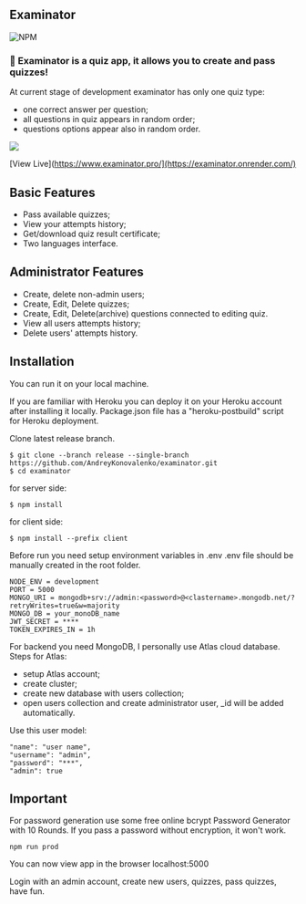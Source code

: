 ## Examinator

![NPM](https://img.shields.io/npm/l/react-toastify.svg?label=%F0%9F%93%9Clicense&style=for-the-badge)

### 🎉 Examinator is a quiz app, it allows you to create and pass quizzes!

At current stage of development examinator has only one quiz type:

- one correct answer per question;
- all questions in quiz appears in random order;
- questions options appear also in random order.

<kbd>
  <img src="https://user-images.githubusercontent.com/16167616/190920500-0e8fb83a-9fa7-4e7a-9235-c2dc7e38207d.gif"/>

</kbd>

[View Live](https://www.examinator.pro/](https://examinator.onrender.com/)

## Basic Features

- Pass available quizzes;
- View your attempts history;
- Get/download quiz result certificate;
- Two languages interface.

## Administrator Features

- Create, delete non-admin users;
- Create, Edit, Delete quizzes;
- Create, Edit, Delete(archive) questions connected to editing quiz.
- View all users attempts history;
- Delete users' attempts history.

## Installation

You can run it on your local machine.

If you are familiar with Heroku you can deploy it on your Heroku account after installing it locally.
Package.json file has a "heroku-postbuild" script for Heroku deployment.

Clone latest release branch.

```
$ git clone --branch release --single-branch https://github.com/AndreyKonovalenko/examinator.git
$ cd examinator
```

for server side:

```
$ npm install
```

for client side:

```
$ npm install --prefix client
```

Before run you need setup environment variables in .env
.env file should be manually created in the root folder.

```
NODE_ENV = development
PORT = 5000
MONGO_URI = mongodb+srv://admin:<password>@<clastername>.mongodb.net/?retryWrites=true&w=majority
MONGO_DB = your_monoDB_name
JWT_SECRET = ****
TOKEN_EXPIRES_IN = 1h
```

For backend you need MongoDB, I personally use Atlas cloud database.
Steps for Atlas:

- setup Atlas account;
- create cluster;
- create new database with users collection;
- open users collection and create administrator user, \_id will be added automatically.

Use this user model:

```
"name": "user name",
"username": "admin",
"password": "***",
"admin": true
```

## Important

For password generation use some free online bcrypt Password Generator with 10 Rounds.
If you pass a password without encryption, it won't work.

```
npm run prod
```

You can now view app in the browser localhost:5000

Login with an admin account, create new users, quizzes, pass quizzes, have fun.



